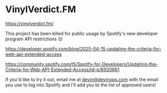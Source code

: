 # VinylVerdict.FM

https://vinylverdict.fm/

This project has been killed for public usage by Spotify's new developer program API restrictions 😔

https://developer.spotify.com/blog/2025-04-15-updating-the-criteria-for-web-api-extended-access

https://community.spotify.com/t5/Spotify-for-Developers/Updating-the-Criteria-for-Web-API-Extended-Access/td-p/6920661


If you'd like to try it out, email me at devin@devinops.com with the email you use to log into Spotify and I'll add you to the list of approved users!
